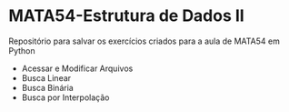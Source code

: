 # MATA54-Estrutura de Dados II
Repositório para salvar os exercícios criados para a aula de MATA54 em Python
- Acessar e Modificar Arquivos
- Busca Linear
- Busca Binária
- Busca por Interpolação
